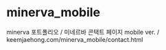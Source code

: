 # minerva_mobile
minerva 포트폴리오 / 미네르바 콘택트 페이지 mobile ver. / keemjaehong.com/minerva_mobile/contact.html
